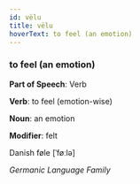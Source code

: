 ```yaml
---
id: vëlu
title: vëlu
hoverText: to feel (an emotion)
---
```


### to feel (an emotion)

**Part of Speech**: Verb

**Verb**: to feel (emotion-wise)

**Noun**: an emotion

**Modifier**: felt

Danish føle [ˈføːlə]

*Germanic Language Family*